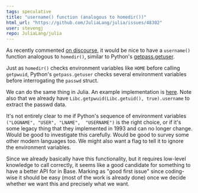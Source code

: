 ```yaml
---
tags: speculative
title: "username() function (analogous to homedir())"
html_url: "https://github.com/JuliaLang/julia/issues/48302"
user: stevengj
repo: JuliaLang/julia
---
```


As recently commented [on discourse](https://discourse.julialang.org/t/how-to-get-username/93023?u=stevengj), it would be nice to have a `username()` function analogous to `homedir()`, similar to Python's [getpass.getuser](https://docs.python.org/3/library/getpass.html#getpass.getuser).

Just as `homedir()` checks environment variables like `HOME` before calling `getpwuid`, Python's `getpass.getuser` checks several environment variables before interrogating the `passwd` struct.

We can do the same thing in Julia.  An example implementation is [here](https://discourse.julialang.org/t/how-to-get-username/93023/6?u=stevengj).   Note also that we already have `Libc.getpwuid(Libc.getuid(), true).username` to extract the passwd data.

It's not entirely clear to me if Python's sequence of environment variables `("LOGNAME", "USER", "LNAME",  "USERNAME")` is the right choice, or if it's some legacy thing that they implemented in 1993 and can no longer change.  Would be good to investigate this carefully.   Would be good to survey some other modern languages too.  We might also want a flag to tell it to ignore the environment variables.

Since we already basically have this functionality, but it requires low-level knowledge to call correctly, it seems like a good candidate for something to have a better API for in Base.  Marking as "good first issue" since coding-wise it should be easy (most of the work is already done) once we decide whether we want this and precisely what we want.